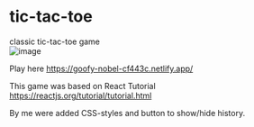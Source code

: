 # tic-tac-toe 
classic tic-tac-toe game  
![image](https://user-images.githubusercontent.com/72609097/122191870-654d2100-ce93-11eb-9cfd-42c348521d0a.png)

Play here https://goofy-nobel-cf443c.netlify.app/

This game was based on React Tutorial https://reactjs.org/tutorial/tutorial.html

By me were added CSS-styles and button to show/hide history.
